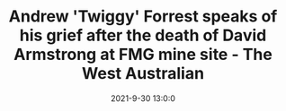 ---
"title": "Andrew 'Twiggy' Forrest speaks of his grief after the death of David Armstrong at FMG mine site - The West Australian"
"date": "2021-9-30 13:0:0"
"feed_name": "GOOGLENEWSMINING"
"feed_website": "https://news.google.com/search?q=mining%2Bincident&hl=en-US&gl=US&ceid=US:en"
"feed_rss": "https://news.google.com/rss/search?q=mining%2Bincident&hl=en-US&gl=US&ceid=US:en"
"link": "https://thewest.com.au/business/mining/andrew-twiggy-forrest-speaks-of-his-grief-after-the-death-of-david-armstrong-at-fmg-mine-site-ng-b882024373z"
"source": "{'href': 'https://thewest.com.au', 'title': 'The West Australian'}"
"file": "_posts/2021-1-1-ce6bdb2ca1493fd2fb967c15f4a2893c8fbfd415.md"
"accident": "0"
"drilling": "0"
"dead": "0"
"injured": "0"
"arrested": "0"
"where": "unknown site"
"causes": "unknown"
"place": "unknown place"
---
